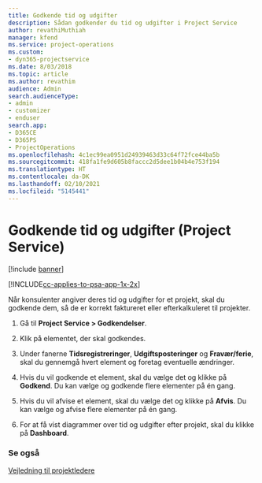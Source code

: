 ```yaml
---
title: Godkende tid og udgifter
description: Sådan godkender du tid og udgifter i Project Service
author: revathiMuthiah
manager: kfend
ms.service: project-operations
ms.custom:
- dyn365-projectservice
ms.date: 8/03/2018
ms.topic: article
ms.author: revathim
audience: Admin
search.audienceType:
- admin
- customizer
- enduser
search.app:
- D365CE
- D365PS
- ProjectOperations
ms.openlocfilehash: 4c1ec99ea0951d24939463d33c64f72fce44ba5b
ms.sourcegitcommit: 418fa1fe9d605b8faccc2d5dee1b04b4e753f194
ms.translationtype: HT
ms.contentlocale: da-DK
ms.lasthandoff: 02/10/2021
ms.locfileid: "5145441"
---
```

# <a name="approve-time-and-expenses-project-service"></a>Godkende tid og udgifter (Project Service)

[!include [banner](../includes/psa-now-project-operations.md)]

[!INCLUDE[cc-applies-to-psa-app-1x-2x](../includes/cc-applies-to-psa-app-1x-2x.md)]

Når konsulenter angiver deres tid og udgifter for et projekt, skal du godkende dem, så de er korrekt faktureret eller efterkalkuleret til projekter.  
  
1.  Gå til **Project Service > Godkendelser**.  
  
2.  Klik på elementet, der skal godkendes.  
  
3.  Under fanerne **Tidsregistreringer**, **Udgiftsposteringer** og **Fravær/ferie**, skal du gennemgå hvert element og foretag eventuelle ændringer.  
  
4.  Hvis du vil godkende et element, skal du vælge det og klikke på **Godkend**. Du kan vælge og godkende flere elementer på én gang.  
  
5.  Hvis du vil afvise et element, skal du vælge det og klikke på **Afvis**. Du kan vælge og afvise flere elementer på én gang.  
  
6.  For at få vist diagrammer over tid og udgifter efter projekt, skal du klikke på **Dashboard**.  
  
### <a name="see-also"></a>Se også  
 [Vejledning til projektledere](../psa/project-manager-guide.md)
